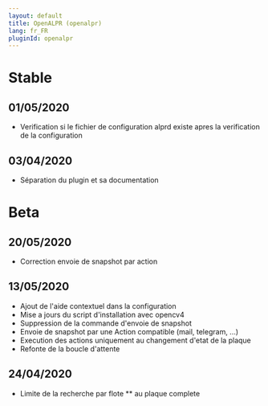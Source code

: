 ```yaml
---
layout: default
title: OpenALPR (openalpr)
lang: fr_FR
pluginId: openalpr
---
```


# Stable
## 01/05/2020
* Verification si le fichier de configuration alprd existe apres la verification de la configuration
## 03/04/2020
* Séparation du plugin et sa documentation
# Beta
## 20/05/2020
* Correction envoie de snapshot par action
## 13/05/2020
* Ajout de l'aide contextuel dans la configuration
* Mise a jours du script d'installation avec opencv4
* Suppression de la commande d'envoie de snapshot
* Envoie de snapshot par une Action compatible (mail, telegram, ...)
* Execution des actions uniquement au changement d'etat de la plaque
* Refonte de la boucle d'attente
## 24/04/2020
* Limite de la recherche par flote ** au plaque complete
